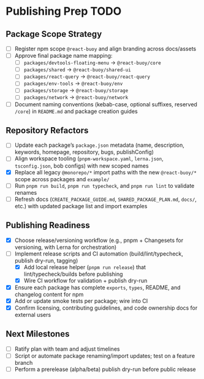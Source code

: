 # Publishing Prep TODO

## Package Scope Strategy
- [ ] Register npm scope `@react-buoy` and align branding across docs/assets
- [ ] Approve final package name mapping:
  - [ ] `packages/devtools-floating-menu` → `@react-buoy/core`
  - [ ] `packages/shared` → `@react-buoy/shared-ui`
  - [ ] `packages/react-query` → `@react-buoy/react-query`
  - [ ] `packages/env-tools` → `@react-buoy/env`
  - [ ] `packages/storage` → `@react-buoy/storage`
  - [ ] `packages/network` → `@react-buoy/network`
- [ ] Document naming conventions (kebab-case, optional suffixes, reserved `/core`) in `README.md` and package creation guides

## Repository Refactors
- [ ] Update each package’s `package.json` metadata (name, description, keywords, homepage, repository, bugs, publishConfig)
- [ ] Align workspace tooling (`pnpm-workspace.yaml`, `lerna.json`, `tsconfig.json`, bob configs) with new scoped names
- [x] Replace all legacy `@monorepo/*` import paths with the new `@react-buoy/*` scope across packages and `example/`
- [ ] Run `pnpm run build`, `pnpm run typecheck`, and `pnpm run lint` to validate renames
- [ ] Refresh docs (`CREATE_PACKAGE_GUIDE.md`, `SHARED_PACKAGE_PLAN.md`, `docs/`, etc.) with updated package list and import examples

## Publishing Readiness
- [x] Choose release/versioning workflow (e.g., pnpm + Changesets for versioning, with Lerna for orchestration)
- [ ] Implement release scripts and CI automation (build/lint/typecheck, publish dry-run, tagging)
  - [x] Add local release helper (`pnpm run release`) that lint/typecheck/builds before publishing
  - [x] Wire CI workflow for validation + publish dry-run
- [x] Ensure each package has complete `exports`, `types`, README, and changelog content for npm
- [x] Add or update smoke tests per package; wire into CI
- [x] Confirm licensing, contributing guidelines, and code ownership docs for external users

## Next Milestones
- [ ] Ratify plan with team and adjust timelines
- [ ] Script or automate package renaming/import updates; test on a feature branch
- [ ] Perform a prerelease (alpha/beta) publish dry-run before public release
